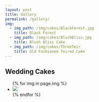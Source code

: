 ```yaml
---
layout: post
title: Gallery
permalink: /gallery/
img:
  - img_path: /img/cakes/BlackForest.jpg
    title: Black Forest
  - img_path: /img/cakes/BlushBliss.jpg
    title: Blush Bliss Cake
  - img_path: /img/cakes/ThreeTeir
    title: Old Fashioned Teired Cake
---
```


<section id="Gallery">
<h2>Wedding Cakes</h2>

<ul class="photo-gallery">
  {% for img in page.img %}
    <li><img src="{{ img.img_path }} alt="{{ img.title }}"/></li>
  {% endfor %}
</ul>
</section>